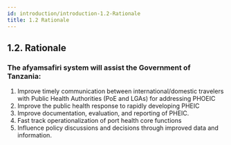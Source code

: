 ```yaml
---
id: introduction/introduction-1.2-Rationale
title: 1.2 Rationale
---
```

## 1.2. Rationale

### The afyamsafiri system will assist the Government of Tanzania:

1. Improve timely communication between international/domestic travelers with Public Health Authorities (PoE and LGAs) for addressing PHOEIC
2. Improve the public health response to rapidly developing PHEIC
3. Improve documentation, evaluation, and reporting of PHEIC.
4. Fast track operationalization of port health core functions
5. Influence policy discussions and decisions through improved data and information.


